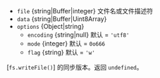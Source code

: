 <!-- YAML
added: v0.1.29
changes:
  - version: v7.4.0
    pr-url: https://github.com/nodejs/node/pull/10382
    description: The `data` parameter can now be a `Uint8Array`.
  - version: v5.0.0
    pr-url: https://github.com/nodejs/node/pull/3163
    description: The `file` parameter can be a file descriptor now.
-->

* `file` {string|Buffer|integer} 文件名或文件描述符
* `data` {string|Buffer|Uint8Array}
* `options` {Object|string}
  * `encoding` {string|null} 默认 = `'utf8'`
  * `mode` {integer} 默认 = `0o666`
  * `flag` {string} 默认 = `'w'`

[`fs.writeFile()`] 的同步版本。返回 `undefined`。

